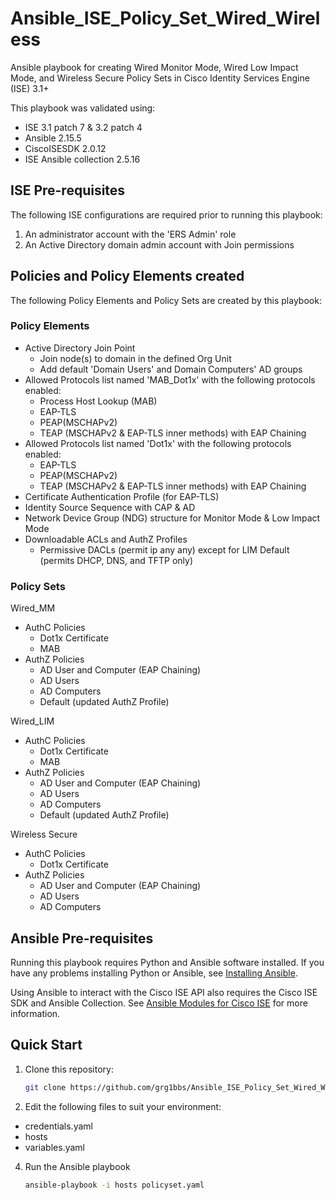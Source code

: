 # Ansible_ISE_Policy_Set_Wired_Wireless
Ansible playbook for creating Wired Monitor Mode, Wired Low Impact Mode, and Wireless Secure Policy Sets in Cisco Identity Services Engine (ISE) 3.1+

This playbook was validated using:
 - ISE 3.1 patch 7 & 3.2 patch 4
 - Ansible 2.15.5
 - CiscoISESDK 2.0.12
 - ISE Ansible collection 2.5.16

## ISE Pre-requisites
The following ISE configurations are required prior to running this playbook:

 1. An administrator account with the 'ERS Admin' role
 2. An Active Directory domain admin account with Join permissions

## Policies and Policy Elements created
The following Policy Elements and Policy Sets are created by this playbook:

### Policy Elements

 - Active Directory Join Point
   - Join node(s) to domain in the defined Org Unit
   - Add default 'Domain Users' and Domain Computers' AD groups
 - Allowed Protocols list named 'MAB_Dot1x' with the following protocols enabled:
   - Process Host Lookup (MAB)
   - EAP-TLS
   - PEAP(MSCHAPv2)
   - TEAP (MSCHAPv2 & EAP-TLS inner methods) with EAP Chaining
 - Allowed Protocols list named 'Dot1x' with the following protocols enabled:
   - EAP-TLS
   - PEAP(MSCHAPv2)
   - TEAP (MSCHAPv2 & EAP-TLS inner methods) with EAP Chaining
 - Certificate Authentication Profile (for EAP-TLS)
 - Identity Source Sequence with CAP & AD
 - Network Device Group (NDG) structure for Monitor Mode & Low Impact Mode
 - Downloadable ACLs and AuthZ Profiles
   - Permissive DACLs (permit ip any any) except for LIM Default (permits DHCP, DNS, and TFTP only)

### Policy Sets

Wired_MM
 - AuthC Policies
   - Dot1x Certificate
   - MAB
 - AuthZ Policies
   - AD User and Computer (EAP Chaining)
   - AD Users
   - AD Computers
   - Default (updated AuthZ Profile)

Wired_LIM
 - AuthC Policies
   - Dot1x Certificate
   - MAB
 - AuthZ Policies
   - AD User and Computer (EAP Chaining)
   - AD Users
   - AD Computers
   - Default (updated AuthZ Profile)

Wireless Secure
 - AuthC Policies
   - Dot1x Certificate
 - AuthZ Policies
   - AD User and Computer (EAP Chaining)
   - AD Users
   - AD Computers

## Ansible Pre-requisites
Running this playbook requires Python and Ansible software installed.
If you have any problems installing Python or Ansible, see [Installing Ansible](https://docs.ansible.com/ansible/latest/installation_guide/intro_installation.html).

Using Ansible to interact with the Cisco ISE API also requires the Cisco ISE SDK and Ansible Collection.
See [Ansible Modules for Cisco ISE](https://github.com/CiscoISE/ansible-ise) for more information.

## Quick Start
1. Clone this repository:  

    ```bash
    git clone https://github.com/grg1bbs/Ansible_ISE_Policy_Set_Wired_Wireless
    ```
 
2. Edit the following files to suit your environment:
 - credentials.yaml
 - hosts
 - variables.yaml

4. Run the Ansible playbook

    ```bash
    ansible-playbook -i hosts policyset.yaml
    ```
